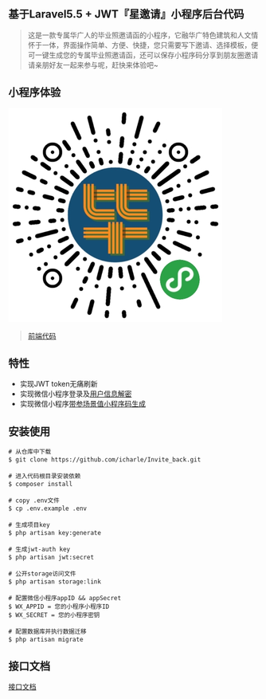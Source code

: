## 基于Laravel5.5 + JWT『星邀请』小程序后台代码
>这是一款专属华广人的毕业照邀请函的小程序，它融华广特色建筑和人文情怀于一体，界面操作简单、方便、快捷，您只需要写下邀请、选择模板，便可一键生成您的专属毕业照邀请函，还可以保存小程序码分享到朋友圈邀请请亲朋好友一起来参与呢，赶快来体验吧~

## 小程序体验
![小程序码](/docs/qrcode.png)
>[前端代码](https://github.com/icharle/Invite_Vue)

## 特性
* 实现JWT token无痛刷新
* 实现微信小程序登录及[用户信息解密](https://developers.weixin.qq.com/miniprogram/dev/api/open.html#wxgetuserinfoobject)
* 实现微信小程序[带参场景值小程序码生成](https://developers.weixin.qq.com/miniprogram/dev/api/qrcode.html)

## 安装使用
```
# 从仓库中下载
$ git clone https://github.com/icharle/Invite_back.git

# 进入代码根目录安装依赖
$ composer install

# copy .env文件
$ cp .env.example .env

# 生成项目key
$ php artisan key:generate

# 生成jwt-auth key
$ php artisan jwt:secret

# 公开storage访问文件
$ php artisan storage:link

# 配置微信小程序appID && appSecret
$ WX_APPID = 您的小程序小程序ID
$ WX_SECRET = 您的小程序密钥

# 配置数据库并执行数据迁移
$ php artisan migrate
```

## 接口文档
[接口文档](https://github.com/icharle/Invite_back/wiki/%E6%8E%A5%E5%8F%A3%E6%96%87%E6%A1%A32.0%E7%89%88)